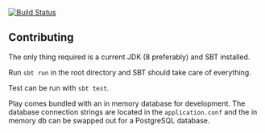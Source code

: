 [![Build Status](https://travis-ci.org/lyio/socobo.svg?branch=master)](https://travis-ci.org/lyio/socobo)

## Contributing

The only thing required is a current JDK (8 preferably) and SBT installed. 

Run `sbt run` in the root directory and SBT should take care of everything.

Test can be run with `sbt test`. 

Play comes bundled with an in memory database for development. The database connection strings are located in the 
`application.conf` and the in memory db can be swapped out for a PostgreSQL database. 
